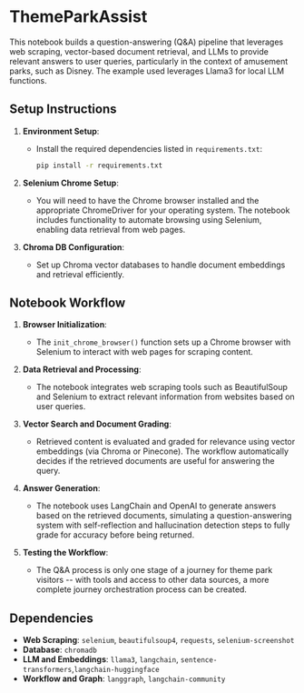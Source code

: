 
# ThemeParkAssist

This notebook builds a question-answering (Q&A) pipeline that leverages web scraping, vector-based document retrieval, and LLMs to provide relevant answers to user queries, particularly in the context of amusement parks, such as Disney. The example used leverages Llama3 for local LLM functions.

## Setup Instructions

1. **Environment Setup**:
   - Install the required dependencies listed in `requirements.txt`:
     ```bash
     pip install -r requirements.txt
     ```

2. **Selenium Chrome Setup**:
   - You will need to have the Chrome browser installed and the appropriate ChromeDriver for your operating system. The notebook includes functionality to automate browsing using Selenium, enabling data retrieval from web pages.

3. **Chroma DB Configuration**:
   - Set up Chroma vector databases to handle document embeddings and retrieval efficiently. 


## Notebook Workflow

1. **Browser Initialization**:
   - The `init_chrome_browser()` function sets up a Chrome browser with Selenium to interact with web pages for scraping content.

2. **Data Retrieval and Processing**:
   - The notebook integrates web scraping tools such as BeautifulSoup and Selenium to extract relevant information from websites based on user queries.

3. **Vector Search and Document Grading**:
   - Retrieved content is evaluated and graded for relevance using vector embeddings (via Chroma or Pinecone). The workflow automatically decides if the retrieved documents are useful for answering the query.

4. **Answer Generation**:
   - The notebook uses LangChain and OpenAI to generate answers based on the retrieved documents, simulating a question-answering system with self-reflection and hallucination detection steps to fully grade for accuracy before being returned.

5. **Testing the Workflow**:
   - The Q&A process is only one stage of a journey for theme park visitors -- with tools and access to other data sources, a more complete journey orchestration process can be created.

## Dependencies

- **Web Scraping**: `selenium`, `beautifulsoup4`, `requests`, `selenium-screenshot`
- **Database**:  `chromadb`
- **LLM and Embeddings**: `llama3`, `langchain`, `sentence-transformers`,`langchain-huggingface`
- **Workflow and Graph**: `langgraph`, `langchain-community`

